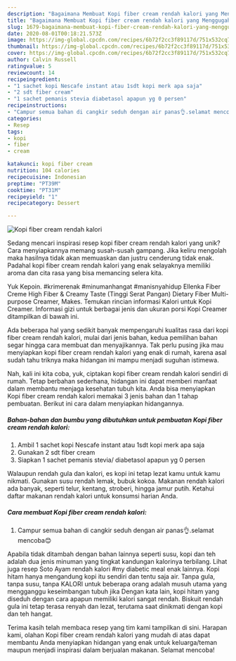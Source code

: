 ```yaml
---
description: "Bagaimana Membuat Kopi fiber cream rendah kalori yang Menggugah Selera"
title: "Bagaimana Membuat Kopi fiber cream rendah kalori yang Menggugah Selera"
slug: 1679-bagaimana-membuat-kopi-fiber-cream-rendah-kalori-yang-menggugah-selera
date: 2020-08-01T00:18:21.573Z
image: https://img-global.cpcdn.com/recipes/6b72f2cc3f89117d/751x532cq70/kopi-fiber-cream-rendah-kalori-foto-resep-utama.jpg
thumbnail: https://img-global.cpcdn.com/recipes/6b72f2cc3f89117d/751x532cq70/kopi-fiber-cream-rendah-kalori-foto-resep-utama.jpg
cover: https://img-global.cpcdn.com/recipes/6b72f2cc3f89117d/751x532cq70/kopi-fiber-cream-rendah-kalori-foto-resep-utama.jpg
author: Calvin Russell
ratingvalue: 5
reviewcount: 14
recipeingredient:
- "1 sachet kopi Nescafe instant atau 1sdt kopi merk apa saja"
- "2 sdt fiber cream"
- "1 sachet pemanis stevia diabetasol apapun yg 0 persen"
recipeinstructions:
- "Campur semua bahan di cangkir seduh dengan air panas👌.selamat mencoba😊"
categories:
- Resep
tags:
- kopi
- fiber
- cream

katakunci: kopi fiber cream 
nutrition: 104 calories
recipecuisine: Indonesian
preptime: "PT39M"
cooktime: "PT31M"
recipeyield: "1"
recipecategory: Dessert

---
```



![Kopi fiber cream rendah kalori](https://img-global.cpcdn.com/recipes/6b72f2cc3f89117d/751x532cq70/kopi-fiber-cream-rendah-kalori-foto-resep-utama.jpg)

Sedang mencari inspirasi resep kopi fiber cream rendah kalori yang unik? Cara menyiapkannya memang susah-susah gampang. Jika keliru mengolah maka hasilnya tidak akan memuaskan dan justru cenderung tidak enak. Padahal kopi fiber cream rendah kalori yang enak selayaknya memiliki aroma dan cita rasa yang bisa memancing selera kita.

Yuk Kepoin. #krimerenak #minumanhangat #manisnyahidup Ellenka Fiber Creme High Fiber &amp; Creamy Taste (Tinggi Serat Pangan) Dietary Fiber Multi-purpose Creamer, Makes. Temukan rincian informasi Kalori untuk Kopi Creamer. Informasi gizi untuk berbagai jenis dan ukuran porsi Kopi Creamer ditampilkan di bawah ini.

Ada beberapa hal yang sedikit banyak mempengaruhi kualitas rasa dari kopi fiber cream rendah kalori, mulai dari jenis bahan, kedua pemilihan bahan segar hingga cara membuat dan menyajikannya. Tak perlu pusing jika mau menyiapkan kopi fiber cream rendah kalori yang enak di rumah, karena asal sudah tahu triknya maka hidangan ini mampu menjadi suguhan istimewa.


Nah, kali ini kita coba, yuk, ciptakan kopi fiber cream rendah kalori sendiri di rumah. Tetap berbahan sederhana, hidangan ini dapat memberi manfaat dalam membantu menjaga kesehatan tubuh kita. Anda bisa menyiapkan Kopi fiber cream rendah kalori memakai 3 jenis bahan dan 1 tahap pembuatan. Berikut ini cara dalam menyiapkan hidangannya.

<!--inarticleads1-->

##### Bahan-bahan dan bumbu yang dibutuhkan untuk pembuatan Kopi fiber cream rendah kalori:

1. Ambil 1 sachet kopi Nescafe instant atau 1sdt kopi merk apa saja
1. Gunakan 2 sdt fiber cream
1. Siapkan 1 sachet pemanis stevia/ diabetasol apapun yg 0 persen


Walaupun rendah gula dan kalori, es kopi ini tetap lezat kamu untuk kamu nikmati. Gunakan susu rendah lemak, bubuk kokoa. Makanan rendah kalori ada banyak, seperti telur, kentang, stroberi, hingga jamur putih. Ketahui daftar makanan rendah kalori untuk konsumsi harian Anda. 

<!--inarticleads2-->

##### Cara membuat Kopi fiber cream rendah kalori:

1. Campur semua bahan di cangkir seduh dengan air panas👌.selamat mencoba😊


Apabila tidak ditambah dengan bahan lainnya seperti susu, kopi dan teh adalah dua jenis minuman yang tingkat kandungan kalorinya terbilang. Lihat juga resep Soto Ayam rendah kalori #my diabetic meal enak lainnya. Kopi hitam hanya mengandung kopi itu sendiri dan tentu saja air. Tanpa gula, tanpa susu, tanpa KALORI untuk beberapa orang adalah musuh utama yang mengganggu keseimbangan tubuh jika Dengan kata lain, kopi hitam yang diseduh dengan cara apapun memiliki kalori sangat rendah. Biskuit rendah gula ini tetap terasa renyah dan lezat, terutama saat dinikmati dengan kopi dan teh hangat. 

Terima kasih telah membaca resep yang tim kami tampilkan di sini. Harapan kami, olahan Kopi fiber cream rendah kalori yang mudah di atas dapat membantu Anda menyiapkan hidangan yang enak untuk keluarga/teman maupun menjadi inspirasi dalam berjualan makanan. Selamat mencoba!

